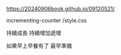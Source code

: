 https://20240906book.github.io/09120521/

incrementing-counter
/style.css

持續成長
持續增加遞增

如果早上早餐有了
最早準備
